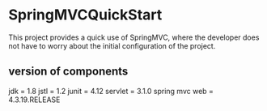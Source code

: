 # SpringMVCQuickStart

This project provides a quick use of SpringMVC, where the developer does not have to worry about the initial configuration of the project.


## version of components

jdk = 1.8
jstl = 1.2
junit = 4.12
servlet = 3.1.0
spring mvc web = 4.3.19.RELEASE